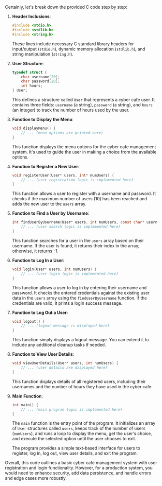 Certainly, let's break down the provided C code step by step:

1. **Header Inclusions**:

   ```c
   #include <stdio.h>
   #include <stdlib.h>
   #include <string.h>
   ```

   These lines include necessary C standard library headers for input/output (`stdio.h`), dynamic memory allocation (`stdlib.h`), and string manipulation (`string.h`).

2. **User Structure**:

   ```c
   typedef struct {
       char username[20];
       char password[20];
       int hours;
   } User;
   ```

   This defines a structure called `User` that represents a cyber cafe user. It contains three fields: `username` (a string), `password` (a string), and `hours` (an integer) to track the number of hours used by the user.

3. **Function to Display the Menu**:

   ```c
   void displayMenu() {
       // ... (menu options are printed here)
   }
   ```

   This function displays the menu options for the cyber cafe management system. It's used to guide the user in making a choice from the available options.

4. **Function to Register a New User**:

   ```c
   void registerUser(User* users, int* numUsers) {
       // ... (user registration logic is implemented here)
   }
   ```

   This function allows a user to register with a username and password. It checks if the maximum number of users (10) has been reached and adds the new user to the `users` array.

5. **Function to Find a User by Username**:

   ```c
   int findUserByUsername(User* users, int numUsers, const char* username) {
       // ... (user search logic is implemented here)
   }
   ```

   This function searches for a user in the `users` array based on their username. If the user is found, it returns their index in the array; otherwise, it returns -1.

6. **Function to Log In a User**:

   ```c
   void login(User* users, int numUsers) {
       // ... (user login logic is implemented here)
   }
   ```

   This function allows a user to log in by entering their username and password. It checks the entered credentials against the existing user data in the `users` array using the `findUserByUsername` function. If the credentials are valid, it prints a login success message.

7. **Function to Log Out a User**:

   ```c
   void logout() {
       // ... (logout message is displayed here)
   }
   ```

   This function simply displays a logout message. You can extend it to include any additional cleanup tasks if needed.

8. **Function to View User Details**:

   ```c
   void viewUserDetails(User* users, int numUsers) {
       // ... (user details are displayed here)
   }
   ```

   This function displays details of all registered users, including their usernames and the number of hours they have used in the cyber cafe.

9. **Main Function**:

   ```c
   int main() {
       // ... (main program logic is implemented here)
   }
   ```

   The `main` function is the entry point of the program. It initializes an array of `User` structures called `users`, keeps track of the number of users (`numUsers`), and runs a loop to display the menu, get the user's choice, and execute the selected option until the user chooses to exit.

   The program provides a simple text-based interface for users to register, log in, log out, view user details, and exit the program.

Overall, this code outlines a basic cyber cafe management system with user registration and login functionality. However, for a production system, you would need to enhance security, add data persistence, and handle errors and edge cases more robustly.
